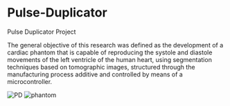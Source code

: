 # Pulse-Duplicator
Pulse Duplicator Project

The general objective of this research was defined as the development of a cardiac phantom that is capable of reproducing the systole 
and diastole movements of the left ventricle of the human heart, using segmentation techniques based on tomographic images, structured
through the manufacturing process additive and controlled by means of a microcontroller.

![PD](https://user-images.githubusercontent.com/52252489/117338669-36e02d00-ae75-11eb-878f-2d5d9c9a2bb6.JPG)
![phantom](https://user-images.githubusercontent.com/52252489/117338907-7e66b900-ae75-11eb-974d-22d78e57fd3c.JPG)
